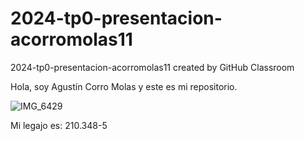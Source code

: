 # 2024-tp0-presentacion-acorromolas11
2024-tp0-presentacion-acorromolas11 created by GitHub Classroom

Hola, soy Agustín Corro Molas y este es mi repositorio.

![IMG_6429](https://github.com/pdepjm/2024-tp0-presentacion-acorromolas11/assets/111474490/a7e52fd2-b38a-4a73-889a-8cff19f7cebe)

Mi legajo es: 210.348-5
